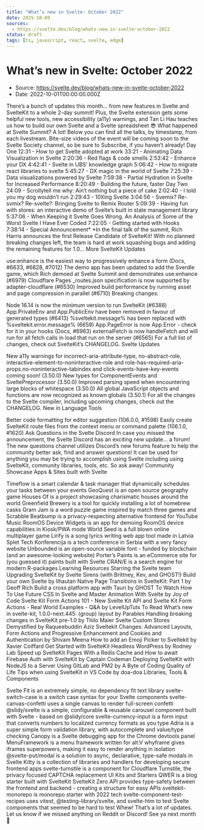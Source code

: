 ```yaml
---
title: "What’s new in Svelte: October 2022"
date: 2025-10-09
sources:
  - https://svelte.dev/blog/whats-new-in-svelte-october-2022
status: draft
tags: [ts, javascript, react, svelte, edge]
---
```


# What’s new in Svelte: October 2022

- Source: https://svelte.dev/blog/whats-new-in-svelte-october-2022
- Date: 2022-10-01T00:00:00.000Z

There’s a bunch of updates this month... from new features in Svelte and SvelteKit to a whole 2-day summit! Plus, the Svelte extension gets some helpful new tools, new accessibility (a11y) warnings, and Tan Li Hau teaches us how to build our own Svelte and a Svelte spreadsheet 😎
What happened at Svelte Summit?
A lot! Below you can find all the talks, by timestamp, from each livestream. Bite-size videos of the event will be coming soon to the Svelte Society channel, so be sure to Subscribe, if you haven’t already!
Day One
12:31 - How to get Svelte adopted at work
33:21 - Animating Data Visualization in Svelte
2:20:36 - Red flags & code smells
2:53:42 - Enhance your DX
4:42:41 - Svelte in UBS’ knowledge graph
5:06:42 - How to migrate react libraries to svelte
5:45:27 - DX magic in the world of Svelte
7:25:39 - Data visualizations powered by Svelte
7:59:38 - Partial Hydration in Svelte for Increased Performance
8:20:49 - Building the future, faster
Day Two
24:09 - Scrollytell me why: Ain’t nothing but a piece of cake
2:02:40 - I told you my dog wouldn’t run
2:29:43 - 10Xing Svelte
3:04:56 - Svemix? Re-svmix? Re-svelte?: Bringing Svelte to Remix Router
5:09:39 - Having fun with stores: an interactive demo of Svelte’s built in state management library
5:37:06 - When Keeping it Svelte Goes Wrong. An Analysis of Some of the Worst Svelte I Have Ever Coded
7:22:05 - Getting started with Hooks
7:38:14 - Special Announcement*
*In the final talk of the summit, Rich Harris announces the first Release Candidate of SvelteKit! With no planned breaking changes left, the team is hard at work squashing bugs and adding the remaining features for 1.0...
More SvelteKit Updates

use:enhance is the easiest way to progressively enhance a form (Docs, #6633, #6828, #7012)
The demo app has been updated to add the Sverdle game, which Rich demoed at Svelte Summit and demonstrates use:enhance (#6979)
Cloudflare Pages _routes.json specification is now supported by adapter-cloudflare (#6530)
Improved build performance by running asset and page compression in parallel (#6710)
Breaking changes:

Node 16.14 is now the minimum version to run SvelteKit (#6388)
App.PrivateEnv and App.PublicEnv have been removed in favour of generated types (#6413)
%sveltekit.message% has been replaced with %sveltekit.error.message% (6659)
App.PageError is now App.Error - check for it in your hooks (Docs, #6963)
externalFetch is now handleFetch and will run for all fetch calls in load that run on the server (#6565)
For a full list of changes, check out SvelteKit’s CHANGELOG.
Svelte Updates

New a11y warnings for incorrect-aria-attribute-type, no-abstract-role, interactive-element-to-noninteractive-role and role-has-required-aria-props.no-noninteractive-tabindex and click-events-have-key-events coming soon! (3.50.0)
New types for ComponentEvents and SveltePreprocessor (3.50.0)
Improved parsing speed when encountering large blocks of whitespace (3.50.0)
All global JavaScript objects and functions are now recognized as known globals (3.50.1)
For all the changes to the Svelte compiler, including upcoming changes, check out the CHANGELOG.
New in Language Tools

Better code formatting for editor suggestion (106.0.0, #1598)
Easily create SvelteKit route files from the context menu or command palette (106.1.0, #1620)
Ask Questions in the Svelte Discord
In case you missed the announcement, the Svelte Discord has an exciting new update... a forum! The new questions channel utilizes Discord’s new forums feature to help the community better ask, find and answer questions!
It can be used for anything you may be trying to accomplish using Svelte including using SvelteKit, community libraries, tools, etc. So ask away!
Community Showcase
Apps & Sites built with Svelte

Timeflow is a smart calendar & task manager that dynamically schedules your tasks between your events
GeoQuest is an open source geography game
Houses Of is a project showcasing charismatic houses around the world
Greenfield Brewery is a tool for quickly installing a lot of homebrew casks
Gram Jam is a word puzzle game inspired by match three games and Scrabble
Beatbump is a privacy-respecting alternative frontend for YouTube Music
RoomOS Device Widgets is an app for demoing RoomOS device capabilities in Kiosk/PWA mode
World Seed is a full blown online multiplayer game
Lirify is a song lyrics writing web app tool made in Latvia
Splet Tech Konferencija is a tech conference in Serbia with a very fancy website
Unbounded is an open-source variable font - funded by blockchain (and an awesome-looking website)
Porter’s Paints is an eCommerce site for (you guessed it) paints built with Svelte
CRAN/E is a search engine for modern R-packages
Learning Resources
Starring the Svelte team
Upgrading SvelteKit by Svelte Sirens (with Brittney, Kev, and GHOST!)
Build your own Svelte by lihautan
Native Page Transitions in SvelteKit: Part 1 by Geoff Rich
Build a cross platform app with Tauri by GHOST
To Watch
How To Use Future CSS In Svelte and Master Animation With Svelte by Joy of Code
Svelte Kit Form Actions 101 - New Svelte Kit API and Svelte Kit Form Actions - Real World Examples - Q&A by LevelUpTuts
To Read
What’s new in svelte-kit, 1.0.0-next.445: (group) layout by Parables
Handling breaking changes in SvelteKit pre-1.0 by Thilo Maier
Svelte Custom Stores Demystified by Raqueebuddin Aziz
Sveltekit Changes: Advanced Layouts, Form Actions and Progressive Enhancement and Cookies and Authentication by Shivam Meena
How to add an Emoji Picker to Sveltekit by Xavier Coiffard
Get Started with SvelteKit Headless WordPress by Rodney Lab
Speed up SvelteKit Pages With a Redis Cache and How to await Firebase Auth with SvelteKit by Captain Codeman
Deploying SvelteKit with NodeJS to a Server Using GitLab and PM2 by A Byte of Coding
Quality of Life Tips when using SvelteKit in VS Code by doa-doa
Libraries, Tools & Components

Svelte Fit is an extremely simple, no dependency fit text library
svelte-switch-case is a switch case syntax for your Svelte components
svelte-canvas-confetti uses a single canvas to render full-screen confetti
@slidy/svelte is a simple, configurable & reusable carousel component built with Svelte - based on @slidy/core
svelte-currency-input is a form input that converts numbers to localized currency formats as you type
Adria is a super simple form validation library, with autocomplete and value/type checking
Canopy is a Svelte debugging app for the Chrome devtools panel
MenuFramework is a menu framework written for alt:V
whyframe gives iframes superpowers, making it easy to render anything in isolation
@svelte-put/modal is a solution to async, declarative, type-safe modals in Svelte
Kitty is a collection of libraries and handlers for developing secure frontend apps
svelte-turnstile is a component for Cloudflare Turnstile, the privacy focused CAPTCHA replacement
UI Kits and Starters
QWER is a blog starter built with SvelteKit
SvelteKit Zero API provides type-safety between the frontend and backend - creating a structure for easy APIs
sveltekit-monorepo is monorepo starter with 2022 tech
svelte-component-test-recipes uses vitest, @testing-library/svelte, and svelte-htm to test Svelte components that seemed to be hard to test
Whew! That’s a lot of updates. Let us know if we missed anything on Reddit or Discord!
See ya next month 👋
